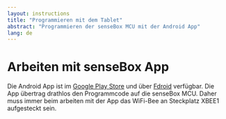 ```yaml
---
layout: instructions
title: "Programmieren mit dem Tablet"
abstract: "Programmieren der senseBox MCU mit der Android App"
lang: de
---
```

Arbeiten mit senseBox App
============


Die Android App ist im [Google Play Store](https://play.google.com/store/apps/details?id=de.sensebox.blockly) und über [Fdroid](https://f-droid.org/packages/de.sensebox.blockly/) verfügbar. 
Die App übertrag drathlos den Programmcode auf die senseBox MCU. Daher muss immer beim arbeiten mit der App das WiFi-Bee an Steckplatz XBEE1 aufgesteckt sein. 



